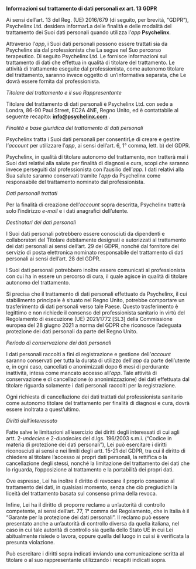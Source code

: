 **Informazioni sul trattamento di dati personali _ex_ art. 13 GDPR**

Ai sensi dell’art. 13 del Reg. (UE) 2016/679 (di seguito, per brevità, “GDPR”), Psychelinx Ltd. desidera informarLa delle finalità e delle modalità del trattamento dei Suoi dati personali quando utilizza l’_app_ **Psychelinx**.

Attraverso l’_app_, i Suoi dati personali possono essere trattati sia da Psychelinx sia dal professionista che La segue nel Suo percorso terapeutico. Di seguito Psychelinx Ltd. Le fornisce informazioni sul trattamento di dati che effettua in qualità di titolare del trattamento. Le attività di trattamento eseguite dal professionista, come autonomo titolare del trattamento, saranno invece oggetto di un’informativa separata, che Le dovrà essere fornita dal professionista.

_Titolare del trattamento e il suo Rappresentante_

Titolare del trattamento di dati personali è Psychelinx Ltd. con sede a Londra, 86-90 Paul Street, EC2A 4NE, Regno Unito, ed è contattabile al seguente recapito: [**info@psychelinx.com**](mailto:info@psychelinx.com) .

*Finalità e base giuridica del trattamento di dati personali*

Psychelinx tratta i Suoi dati personali per consentirLe di creare e gestire l’_account_ per utilizzare l’_app_, ai sensi dell’art. 6, 1° comma, lett. b) del GDPR.

Psychelinx, in qualità di titolare autonomo del trattamento, non tratterà mai i Suoi dati relativi alla salute per finalità di diagnosi e cura, scopi che saranno invece perseguiti dal professionista con l’ausilio dell’_app_. I dati relativi alla Sua salute saranno conservati tramite l’_app_ da Psychelinx come responsabile del trattamento nominato dal professionista.

_Dati personali trattati_

Per la finalità di creazione dell’_account_ sopra descritta, Psychelinx tratterà solo l’indirizzo _e-mail_ e i dati anagrafici dell’utente.

_Destinatari dei dati personali_

I Suoi dati personali potrebbero essere conosciuti da dipendenti e collaboratori del Titolare debitamente designati e autorizzati al trattamento dei dati personali ai sensi dell’art. 29 del GDPR, nonché dal fornitore del servizio di posta elettronica nominato responsabile del trattamento di dati personali ai sensi dell’art. 28 del GDPR.

I Suoi dati personali potrebbero inoltre essere comunicati al professionista con cui ha in essere un percorso di cura, il quale agisce in qualità di titolare autonomo del trattamento.

Si precisa che il trattamento di dati personali effettuato da Psychelinx, il cui stabilimento principale è situato nel Regno Unito, potrebbe comportare un trasferimento di dati personali verso tale Paese. Questo trasferimento è legittimo e non richiede il consenso del professionista sanitario in virtù del Regolamento di esecuzione (UE) 2021/1772 \[SL3\] della Commissione europea del 28 giugno 2021 a norma del GDPR che riconosce l’adeguata protezione dei dati personali da parte del Regno Unito.

_Periodo di conservazione dei dati personali_

I dati personali raccolti a fini di registrazione e gestione dell’_account_ saranno conservati per tutta la durata di utilizzo dell’_app_ da parte dell’utente e, in ogni caso, cancellati o anonimizzati dopo 6 mesi di perdurante inattività, intesa come mancato accesso all’_app_. Tale attività di conservazione e di cancellazione (o anonimizzazione) dei dati effettuata dal titolare riguarda solamente i dati personali raccolti per la registrazione.

Ogni richiesta di cancellazione dei dati trattati dal professionista sanitario come autonomo titolare del trattamento per finalità di diagnosi e cura, dovrà essere inoltrata a quest’ultimo.

_Diritti dell’interessato_

Fatte salve le limitazioni all’esercizio dei diritti degli interessati di cui agli artt. 2-_undecies_ e 2-_duodecies_ del d.lgs. 196/2003 s.m.i. (“Codice in materia di protezione dei dati personali”), Lei può esercitare i diritti riconosciuti ai sensi e nei limiti degli artt. 15-21 del GDPR, tra cui il diritto di chiedere al titolare l’accesso ai propri dati personali, la rettifica o la cancellazione degli stessi, nonché la limitazione del trattamento dei dati che lo riguarda, l’opposizione al trattamento e la portabilità dei propri dati.

Ove espresso, Lei ha inoltre il diritto di revocare il proprio consenso al trattamento dei dati, in qualsiasi momento, senza che ciò pregiudichi la liceità del trattamento basata sul consenso prima della revoca.

Infine, Lei ha il diritto di proporre reclamo a un’autorità di controllo competente, ai sensi dell’art. 77, 1° comma del Regolamento, che in Italia è il “Garante per la protezione dei dati personali”. Il reclamo può essere presentato anche a un’autorità di controllo diversa da quella italiana, nel caso in cui tale autorità di controllo sia quella dello Stato UE in cui Lei abitualmente risiede o lavora, oppure quella del luogo in cui si è verificata la presunta violazione.

Può esercitare i diritti sopra indicati inviando una comunicazione scritta al titolare o al suo rappresentante utilizzando i recapiti indicati sopra.
